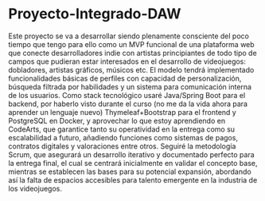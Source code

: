 # Proyecto-Integrado-DAW
Este proyecto se va a desarrollar siendo plenamente consciente del poco tiempo que tengo para ello como un MVP funcional de una plataforma web que conecte desarrolladores indie con artistas principiantes de todo tipo de campos que pudieran estar interesados en el desarrollo de videojuegos: dobladores, artistas gráficos, músicos etc.
El modelo tendrá implementado funcionalidades básicas de perfiles con capacidad de personalización, búsqueda filtrada por habilidades y un sistema para comunicación interna de los usuarios.
Como stack tecnológico usaré Java/Spring Boot para el backend, por haberlo visto durante el curso (no me da la vida ahora para aprender un lenguaje nuevo) Thymeleaf+Bootstrap para el frontend y PostgreSQL en Docker, y aprovechar lo que estoy aprendiendo en CodeArts, que garantice tanto su operatividad en la entrega como su escalabilidad a futuro, añadiendo funciones como sistemas de pagos, contratos digitales y valoraciones entre otros.
Seguiré la metodología Scrum, que asegurará un desarrollo iterativo y documentado perfecto para la entrega final, el cual se centrará inicialmente en validar el concepto base, mientras se establecen las bases para su potencial expansión, abordando así la falta de espacios accesibles para talento emergente en la industria de los videojuegos.
